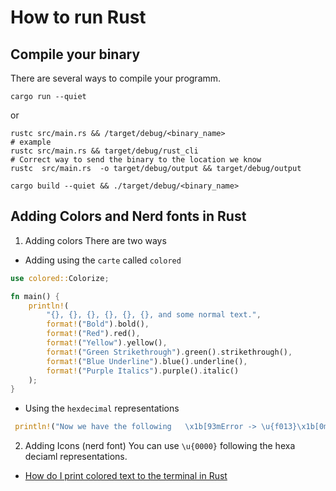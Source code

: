 # How to run Rust

## Compile your binary
There are several ways to compile your programm.

```shell
cargo run --quiet
```
or

```shell
rustc src/main.rs && /target/debug/<binary_name>
# example
rustc src/main.rs && target/debug/rust_cli
# Correct way to send the binary to the location we know
rustc  src/main.rs  -o target/debug/output && target/debug/output
```

```shell
cargo build --quiet && ./target/debug/<binary_name>
```

## Adding Colors and Nerd fonts in Rust
1. Adding colors
There are two ways
- Adding using the `carte` called `colored`


```rust
use colored::Colorize;

fn main() {
    println!(
        "{}, {}, {}, {}, {}, {}, and some normal text.",
        format!("Bold").bold(),
        format!("Red").red(),
        format!("Yellow").yellow(),
        format!("Green Strikethrough").green().strikethrough(),
        format!("Blue Underline").blue().underline(),
        format!("Purple Italics").purple().italic()
    );
}
```
- Using the `hexdecimal` representations

```rust
 println!("Now we have the following   \x1b[93mError -> \u{f013}\x1b[0m::-> greek = {:?}", greeks);

```
2. Adding Icons (nerd font)
You can use `\u{0000}` following the hexa deciaml representations.

- [How do I print colored text to the terminal in Rust](https://stackoverflow.com/questions/69981449/how-do-i-print-colored-text-to-the-terminal-in-rust)
